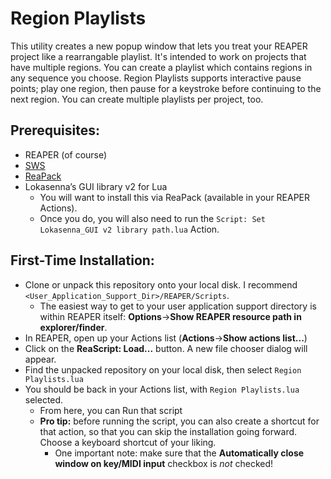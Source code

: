 Region Playlists
================

This utility creates a new popup window that lets you treat your REAPER project like a rearrangable playlist. It's intended to work on projects that have multiple regions. You can create a playlist which contains regions in any sequence you choose. Region Playlists supports interactive pause points; play one region, then pause for a keystroke before continuing to the next region. You can create multiple playlists per project, too.

Prerequisites:
--------------
* REAPER (of course)
* [SWS](http://www.sws-extension.org/)
* [ReaPack](https://reapack.com/)
* Lokasenna’s GUI library v2 for Lua
  - You will want to install this via ReaPack (available in your REAPER Actions).
  - Once you do, you will also need to run the `Script: Set Lokasenna_GUI v2 library path.lua` Action.

First-Time Installation:
------------------------
* Clone or unpack this repository onto your local disk. I recommend `<User_Application_Support_Dir>/REAPER/Scripts`.
  - The easiest way to get to your user application support directory is within REAPER itself: **Options**->**Show REAPER resource path in explorer/finder**.
* In REAPER, open up your Actions list (**Actions**->**Show actions list...**)
* Click on the **ReaScript: Load...** button. A new file chooser dialog will appear.
* Find the unpacked repository on your local disk, then select `Region Playlists.lua`
* You should be back in your Actions list, with `Region Playlists.lua` selected.
  - From here, you can Run that script
  - **Pro tip:** before running the script, you can also create a shortcut for that action, so that you can skip the installation going forward. Choose a keyboard shortcut of your liking.
    - One important note: make sure that the **Automatically close window on key/MIDI input** checkbox is *not* checked!

